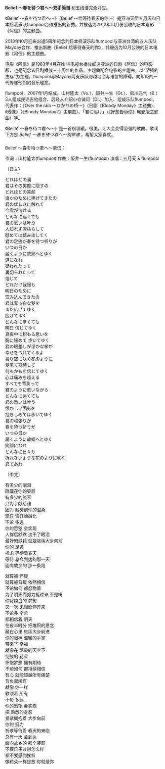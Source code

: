 

**Belief ～春を待つ君へ～双手简谱** 和五线谱完全对应。  
  
《Belief ～春を待つ君へ～》（Belief
～给等待春天的你～）是亚洲天团五月天和日本摇滚乐队flumpool合作推出的新曲，并被选为2013年10月份公映的日本电影《阿信》的主题曲。  
  
2013年10月迎来出道5周年纪念的日本摇滚乐队flumpool与亚洲台湾的五人乐队Mayday合作，推出新曲《Belief
给等待春天的你》，并被选为10月公映的日本电影《阿信》的主题曲。  
  
电影《阿信》是1983年4月在NHK电视台播放红遍亚洲的日剧《阿信》的电影版，也是纪念该日剧播放三十周年的作品。主题曲配合电影的主题曲，以“坚强的生存”为主题，flumpool与Mayday两支乐队跨越地区与语言的障碍，向年轻的一代传递他们的音乐理念。  
  
flumpool，2007年1月结成。山村隆太（Vo.）、阪井一生（Gt.）、尼川元气（B.）3人组成民谣吉他组合、后经人介绍小仓诚司（Dr.）加入、组成乐队flumpool。代表作：《Over
the rain 〜ひかりの桥〜》（日剧《Bloody Monday》主题曲）、《残像》（《Bloody
Monday2》主题曲）、「君に届け」（《好想告诉你》电影版主题曲）等。  
  
《Belief ～春を待つ君へ～》是一首很温暖，很美，让人会变得坚强的歌曲。歌词下方是 _Belief ～春を待つ君へ～钢琴谱_ ，希望大家喜欢。

###  
Belief ～春を待つ君へ～歌词：

作词：山村隆太(flumpool) 作曲：阪井一生(flumpool) 演唱：五月天 & flumpool

  
（日文）

どれほどの涙  
君はその笑颜に隠すの  
どれほどの笑颜  
谁かのために捧げてきたの  
君の优しさに触れて  
今雪が溶ける  
どんなに远くても  
君の愿いは叶う  
人知れず涙枯らして  
慰めては踏み出してく  
君の足迹が春を待つ祈りが  
いつの日か  
届くように故郷へとゆく  
道になれ  
疑われたって  
裏切られたって  
信じて  
どれだけ我慢も  
明日のために  
饮み込んできたの  
君は真っ白な梦を  
まだ広げてゆく  
広げてゆく  
どんなに辛くても  
明日 信じてゆく  
真夜中に积もる思いを  
胸に秘めて 歩いてゆく  
君の眼差しが温かな掌が  
幸せをつれてくるよ  
昙り空に咲く花のように  
梦见て期待して  
何もかもを信じてゆく  
心は痛みを超える  
すべてを背负って  
君のように歌いながら  
どんなに远くても  
君の愿いは叶う  
懐かしい面影を  
抱きしめては歩いてゆく  
君の顽张りが  
春を待つ祈りが  
いつの日か  
届くように故郷へとゆく  
笑颜になれ  
どんなに日々も  
折れないような花のように咲く  
君であれ

  
（中文）

有多少的眼泪  
隐藏在你的笑颜  
有多少的笑容  
只为了献给谁  
因为 触碰到你的温柔  
现在 雪开始融化  
不论 多远  
你的愿望 会实现  
人群后默默 流干了眼泪  
最好的慰藉 就是继续大步向前  
你的 足迹  
祈求 等待着春天  
等待 总会到达的那一天  
面向故乡的 那一条路

就算被 怀疑  
就算被背叛 依然相信  
不论如何 都忍耐着  
为了明天而努力挺过来 不是吗  
你将纯白的 梦想  
又一次 无限延伸开来  
不论多 辛苦  
都相信着 明天  
在夜半时分 把堆积的思念  
藏在心里 继续大步前进  
你的眼神 温暖的手掌  
带来了 幸福  
就像在 阴霾的天空下  
绽放的 花朵  
怀抱梦想 拥有期待  
不论如何 都持续相信  
有心 就能超越所有痛楚  
背负起所有  
就像 你一样  
歌颂着 所有  
不论 多远  
你的愿望 会实现  
把 熟悉的身影  
紧紧拥抱着 大步向前  
你的 努力  
祈求等待着 春天的来临  
总有一天 会到达  
面向故乡的 那个笑颜  
不管日子过得怎么样  
都不要感到挫折  
像花朵一样绽放 你就是你

